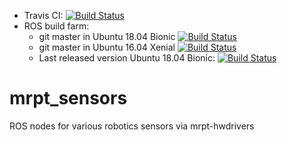 

 * Travis CI: [![Build Status](https://travis-ci.org/mrpt-ros-pkg/mrpt_sensors.svg?branch=master)](https://travis-ci.org/mrpt-ros-pkg/mrpt_sensors)
 * ROS build farm:
   * git master in Ubuntu 18.04 Bionic [![Build Status](http://build.ros.org/job/Mdev__mrpt_sensors__ubuntu_bionic_amd64/badge/icon)](http://build.ros.org/job/Mdev__mrpt_sensors__ubuntu_bionic_amd64/)
   * git master in Ubuntu 16.04 Xenial [![Build Status](http://build.ros.org/job/Kdev__mrpt_sensors__ubuntu_xenial_amd64/badge/icon)](http://build.ros.org/job/Kdev__mrpt_sensors__ubuntu_xenial_amd64/)
   * Last released version Ubuntu 18.04 Bionic: [![Build Status](http://build.ros.org/job/Mbin_uB64__mrpt_sensors__ubuntu_bionic_amd64__binary/badge/icon)](http://build.ros.org/job/Mbin_uB64__mrpt_sensors__ubuntu_bionic_amd64__binary/)


# mrpt_sensors
ROS nodes for various robotics sensors via mrpt-hwdrivers
